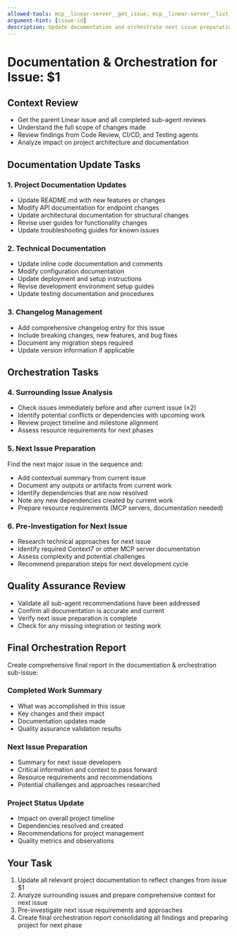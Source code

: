 ```yaml
---
allowed-tools: mcp__linear-server__get_issue, mcp__linear-server__list_issues, mcp__linear-server__update_issue, mcp__linear-server__create_comment, Read, Edit, Write
argument-hint: [issue-id]  
description: Update documentation and orchestrate next issue preparation
---
```


# Documentation & Orchestration for Issue: $1

## Context Review
- Get the parent Linear issue and all completed sub-agent reviews
- Understand the full scope of changes made
- Review findings from Code Review, CI/CD, and Testing agents
- Analyze impact on project architecture and documentation

## Documentation Update Tasks

### 1. Project Documentation Updates
- Update README.md with new features or changes
- Modify API documentation for endpoint changes  
- Update architectural documentation for structural changes
- Revise user guides for functionality changes
- Update troubleshooting guides for known issues

### 2. Technical Documentation
- Update inline code documentation and comments
- Modify configuration documentation
- Update deployment and setup instructions
- Revise development environment setup guides
- Update testing documentation and procedures

### 3. Changelog Management
- Add comprehensive changelog entry for this issue
- Include breaking changes, new features, and bug fixes
- Document any migration steps required
- Update version information if applicable

## Orchestration Tasks

### 4. Surrounding Issue Analysis
- Check issues immediately before and after current issue (±2)
- Identify potential conflicts or dependencies with upcoming work
- Review project timeline and milestone alignment
- Assess resource requirements for next phases

### 5. Next Issue Preparation
Find the next major issue in the sequence and:
- Add contextual summary from current issue
- Document any outputs or artifacts from current work
- Identify dependencies that are now resolved
- Note any new dependencies created by current work
- Prepare resource requirements (MCP servers, documentation needed)

### 6. Pre-Investigation for Next Issue
- Research technical approaches for next issue
- Identify required Context7 or other MCP server documentation
- Assess complexity and potential challenges
- Recommend preparation steps for next development cycle

## Quality Assurance Review
- Validate all sub-agent recommendations have been addressed
- Confirm all documentation is accurate and current
- Verify next issue preparation is complete
- Check for any missing integration or testing work

## Final Orchestration Report
Create comprehensive final report in the documentation & orchestration sub-issue:

### Completed Work Summary
- What was accomplished in this issue
- Key changes and their impact
- Documentation updates made
- Quality assurance validation results

### Next Issue Preparation
- Summary for next issue developers
- Critical information and context to pass forward
- Resource requirements and recommendations
- Potential challenges and approaches researched

### Project Status Update
- Impact on overall project timeline
- Dependencies resolved and created
- Recommendations for project management
- Quality metrics and observations

## Your Task
1. Update all relevant project documentation to reflect changes from issue $1
2. Analyze surrounding issues and prepare comprehensive context for next issue
3. Pre-investigate next issue requirements and approaches
4. Create final orchestration report consolidating all findings and preparing project for next phase